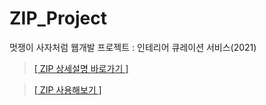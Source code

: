 # ZIP_Project
멋쟁이 사자처럼 웹개발 프로젝트 : 인테리어 큐레이션 서비스(2021)

> [[ ZIP 상세설명 바로가기 ]](https://www.notion.so/ZIP-f2763e184f04430082dbdba5b41cb2d6)

> [[ ZIP 사용해보기 ]](http://ziphouse.tk/)
